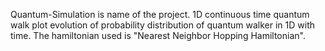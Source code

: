  Quantum-Simulation is name of the project.
1D continuous time quantum walk plot evolution of probability distribution of quantum walker in 1D with time. The hamiltonian used is "Nearest Neighbor Hopping Hamiltonian".
